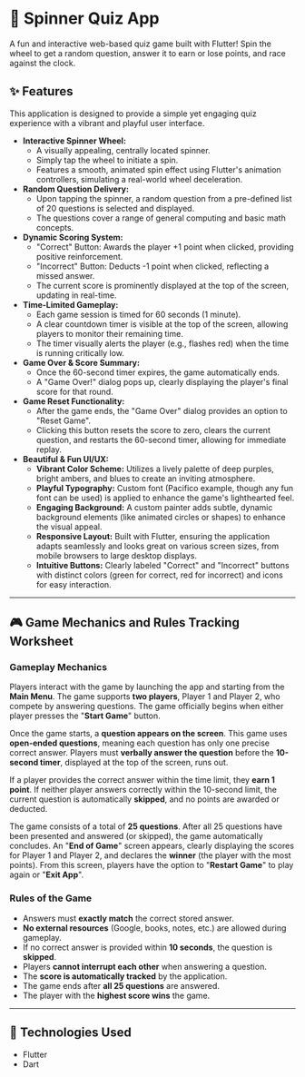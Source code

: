 # 🎡 Spinner Quiz App

A fun and interactive web-based quiz game built with Flutter! Spin the wheel to get a random question, answer it to earn or lose points, and race against the clock.

## ✨ Features

This application is designed to provide a simple yet engaging quiz experience with a vibrant and playful user interface.

* **Interactive Spinner Wheel:**
    * A visually appealing, centrally located spinner.
    * Simply tap the wheel to initiate a spin.
    * Features a smooth, animated spin effect using Flutter's animation controllers, simulating a real-world wheel deceleration.
* **Random Question Delivery:**
    * Upon tapping the spinner, a random question from a pre-defined list of 20 questions is selected and displayed.
    * The questions cover a range of general computing and basic math concepts.
* **Dynamic Scoring System:**
    * "Correct" Button: Awards the player +1 point when clicked, providing positive reinforcement.
    * "Incorrect" Button: Deducts -1 point when clicked, reflecting a missed answer.
    * The current score is prominently displayed at the top of the screen, updating in real-time.
* **Time-Limited Gameplay:**
    * Each game session is timed for 60 seconds (1 minute).
    * A clear countdown timer is visible at the top of the screen, allowing players to monitor their remaining time.
    * The timer visually alerts the player (e.g., flashes red) when the time is running critically low.
* **Game Over & Score Summary:**
    * Once the 60-second timer expires, the game automatically ends.
    * A "Game Over!" dialog pops up, clearly displaying the player's final score for that round.
* **Game Reset Functionality:**
    * After the game ends, the "Game Over" dialog provides an option to "Reset Game".
    * Clicking this button resets the score to zero, clears the current question, and restarts the 60-second timer, allowing for immediate replay.
* **Beautiful & Fun UI/UX:**
    * **Vibrant Color Scheme:** Utilizes a lively palette of deep purples, bright ambers, and blues to create an inviting atmosphere.
    * **Playful Typography:** Custom font (Pacifico example, though any fun font can be used) is applied to enhance the game's lighthearted feel.
    * **Engaging Background:** A custom painter adds subtle, dynamic background elements (like animated circles or shapes) to enhance the visual appeal.
    * **Responsive Layout:** Built with Flutter, ensuring the application adapts seamlessly and looks great on various screen sizes, from mobile browsers to large desktop displays.
    * **Intuitive Buttons:** Clearly labeled "Correct" and "Incorrect" buttons with distinct colors (green for correct, red for incorrect) and icons for easy interaction.

---

## 🎮 Game Mechanics and Rules Tracking Worksheet

### Gameplay Mechanics

Players interact with the game by launching the app and starting from the **Main Menu**. The game supports **two players**, Player 1 and Player 2, who compete by answering questions. The game officially begins when either player presses the "**Start Game**" button.

Once the game starts, a **question appears on the screen**. This game uses **open-ended questions**, meaning each question has only one precise correct answer. Players must **verbally answer the question** before the **10-second timer**, displayed at the top of the screen, runs out.

If a player provides the correct answer within the time limit, they **earn 1 point**. If neither player answers correctly within the 10-second limit, the current question is automatically **skipped**, and no points are awarded or deducted.

The game consists of a total of **25 questions**. After all 25 questions have been presented and answered (or skipped), the game automatically concludes. An "**End of Game**" screen appears, clearly displaying the scores for Player 1 and Player 2, and declares the **winner** (the player with the most points). From this screen, players have the option to "**Restart Game**" to play again or "**Exit App**".

### Rules of the Game

* Answers must **exactly match** the correct stored answer.
* **No external resources** (Google, books, notes, etc.) are allowed during gameplay.
* If no correct answer is provided within **10 seconds**, the question is **skipped**.
* Players **cannot interrupt each other** when answering a question.
* The **score is automatically tracked** by the application.
* The game ends after **all 25 questions** are answered.
* The player with the **highest score wins** the game.

---

## 🚀 Technologies Used

* Flutter
* Dart
